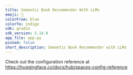 ```yaml
---
title: Semantic Book Recommender With LLMs
emoji: 🦀
colorFrom: blue
colorTo: indigo
sdk: gradio
sdk_version: 5.14.0
app_file: app.py
pinned: false
short_description: Semantic Book Recommender with LLMs
---
```


Check out the configuration reference at https://huggingface.co/docs/hub/spaces-config-reference
